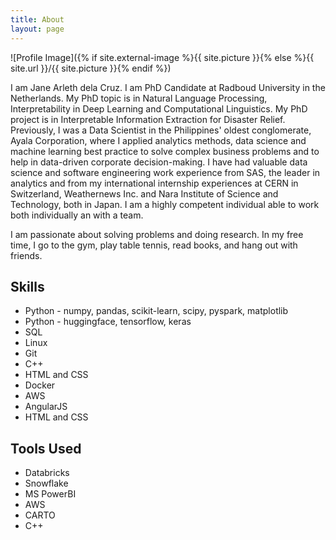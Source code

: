 ```yaml
---
title: About
layout: page
---
```

![Profile Image]({% if site.external-image %}{{ site.picture }}{% else %}{{ site.url }}/{{ site.picture }}{% endif %})

<p>I am Jane Arleth dela Cruz. I am PhD Candidate at Radboud University in the Netherlands. My PhD topic is in 
Natural Language Processing, Interpretability in Deep Learning and Computational Linguistics. 
My PhD project is in Interpretable Information Extraction for Disaster Relief.
Previously, I was a Data Scientist in the Philippines' oldest conglomerate, 
Ayala Corporation, where I applied analytics methods, data science and machine learning best practice
to solve complex business problems and to help in data-driven corporate decision-making. I have had
valuable data science and software engineering work experience from SAS, the leader in analytics and
from my international internship experiences at CERN in Switzerland, Weathernews Inc. and 
Nara Institute of Science and Technology, both in Japan. I am a highly competent individual able
to work both individually an with a team.</p>

<p>I am passionate about solving problems and doing research. In my free time, I go to the gym,
play table tennis, read books, and hang out with friends.</p>

<h2>Skills</h2>

<ul class="skill-list">
	<li>Python - numpy, pandas, scikit-learn, scipy, pyspark, matplotlib</li>
	<li>Python - huggingface, tensorflow, keras</li>
	<li>SQL</li>
	<li>Linux</li>
	<li>Git</li>
	<li>C++</li>
	<li>HTML and CSS</li>
	<li>Docker</li>
	<li>AWS</li>
	<li>AngularJS</li>
	<li>HTML and CSS</li>
</ul>

<h2>Tools Used</h2>

<ul class="skill-list">
	<li>Databricks</li>
	<li>Snowflake</li>
	<li>MS PowerBI</li>
	<li>AWS</li>
	<li>CARTO</li>
	<li>C++</li>
</ul>


